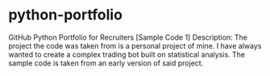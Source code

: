 # python-portfolio
GitHub Python Portfolio for Recruiters
[Sample Code 1]
Description: The project the code was taken from is a personal project of mine. I have always wanted to create a complex trading bot built on statistical analysis. The sample code is taken from an early version of said project. 
